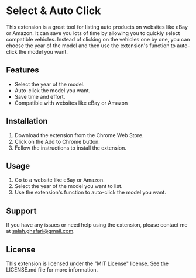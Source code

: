 # Select & Auto Click

This extension is a great tool for listing auto products on websites like eBay or Amazon. It can save you lots of time by allowing you to quickly select compatible vehicles. Instead of clicking on the vehicles one by one, you can choose the year of the model and then use the extension's function to auto-click the model you want.

## Features
- Select the year of the model.
- Auto-click the model you want.
- Save time and effort.
- Compatible with websites like eBay or Amazon

## Installation
1. Download the extension from the Chrome Web Store.
2. Click on the Add to Chrome button.
3. Follow the instructions to install the extension.

## Usage
1. Go to a website like eBay or Amazon.
2. Select the year of the model you want to list.
3. Use the extension's function to auto-click the model you want.

## Support
If you have any issues or need help using the extension, please contact me at salah.ghafari@gmail.com.

## License
This extension is licensed under the "MIT License" license. See the LICENSE.md file for more information.
